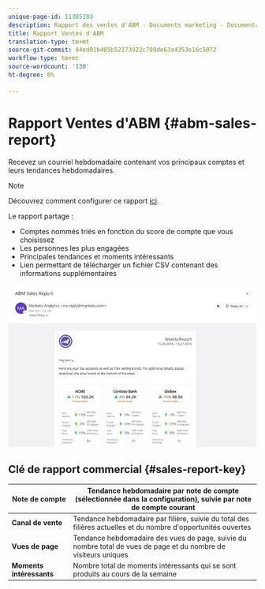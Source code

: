 ```yaml
---
unique-page-id: 11385183
description: Rapport des ventes d'ABM - Documents marketing - Documentation du produit
title: Rapport Ventes d'ABM
translation-type: tm+mt
source-git-commit: 44ed91b485b52173922c709de63a4353e16c5072
workflow-type: tm+mt
source-wordcount: '130'
ht-degree: 0%

---
```



# Rapport Ventes d&#39;ABM {#abm-sales-report}

Recevez un courriel hebdomadaire contenant vos principaux comptes et leurs tendances hebdomadaires.

>[!NOTE]
>
>Découvrez comment configurer ce rapport [ici](https://docs.marketo.com/x/drat).

Le rapport partage :

* Comptes nommés triés en fonction du score de compte que vous choisissez
* Les personnes les plus engagées
* Principales tendances et moments intéressants
* Lien permettant de télécharger un fichier CSV contenant des informations supplémentaires

![](assets/one-4.png)

## Clé de rapport commercial {#sales-report-key}

| **Note de compte** | Tendance hebdomadaire par note de compte (sélectionnée dans la configuration), suivie par note de compte courant |
|---|---|
| **Canal de vente** | Tendance hebdomadaire par filière, suivie du total des filières actuelles et du nombre d&#39;opportunités ouvertes |
| **Vues de page** | Tendance hebdomadaire des vues de page, suivie du nombre total de vues de page et du nombre de visiteurs uniques |
| **Moments intéressants** | Nombre total de moments intéressants qui se sont produits au cours de la semaine |
